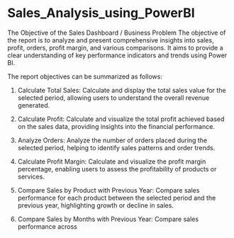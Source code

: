 # Sales_Analysis_using_PowerBI
The Objective of the Sales Dashboard / Business Problem
The objective of the report is to analyze and present comprehensive insights into sales, profit, orders, profit margin, and various comparisons. It aims to provide a clear understanding of key performance indicators and trends using Power BI.

The report objectives can be summarized as follows:

1. Calculate Total Sales: Calculate and display the total sales value for the selected period, allowing users to understand the overall revenue generated.

2. Calculate Profit: Calculate and visualize the total profit achieved based on the sales data, providing insights into the financial performance.

3. Analyze Orders: Analyze the number of orders placed during the selected period, helping to identify sales patterns and order trends.

4. Calculate Profit Margin: Calculate and visualize the profit margin percentage, enabling users to assess the profitability of products or services.

5. Compare Sales by Product with Previous Year: Compare sales performance for each product between the selected period and the previous year, highlighting growth or decline in sales.

6. Compare Sales by Months with Previous Year: Compare sales performance across
